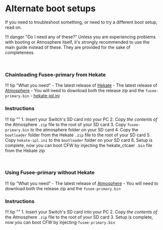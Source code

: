 # Alternate boot setups

If you need to troubleshoot something, or need to try a different boot setup, read on.

!!! danger "Do I need any of these?"
	Unless you are experiencing problems with booting or Atmosphere itself, it's strongly recommended to use the main guide instead of these. They are provided for the sake of completeness.

&nbsp;

### Chainloading Fusee-primary from Hekate


!!! tip "What you need"
    - The latest release of [Hekate](https://github.com/CTCaer/hekate/releases/)
    - The latest release of [Atmosphere](https://github.com/Atmosphere-NX/Atmosphere/releases) 
        - You will need to download both the release zip and the `fusee-primary.bin`
    - <a href="../../files/extras/hekate_ipl.ini" download>hekate-ipl.ini</a>
    
    
### Instructions

!!! tip ""
    1. Insert your Switch's SD card into your PC
    2. Copy *the contents of* the Atmosphere `.zip` file to the root of your SD card
    3. Copy `fusee-primary.bin` to the atmosphere folder on your SD card
    4. Copy the `bootloader` folder from the Hekate `.zip` file to the root of your SD card
    5. Copy `hekate-ipl.ini` to the `bootloader` folder on your SD card
    6. Setup is complete, now you can boot CFW by injecting the hekate_ctcaer `.bin` file from the Hekate zip


&nbsp;

### Using Fusee-primary without Hekate


!!! tip "What you need"
    - The latest release of [Atmosphere](https://github.com/Atmosphere-NX/Atmosphere/releases) 
        - You will need to download both the release zip and the `fusee-primary.bin`
    
### Instructions
 
!!! tip ""
    1. Insert your Switch's SD card into your PC
    2. Copy *the contents of* the Atmosphere `.zip` file to the root of your SD card
    3. Setup is complete, now you can boot CFW by injecting `fusee-primary.bin`
